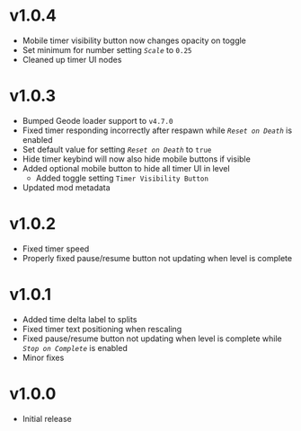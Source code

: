 # v1.0.4
- Mobile timer visibility button now changes opacity on toggle
- Set minimum for number setting *`Scale`* to `0.25`
- Cleaned up timer UI nodes

# v1.0.3
- Bumped Geode loader support to `v4.7.0`
- Fixed timer responding incorrectly after respawn while *`Reset on Death`* is enabled
- Set default value for setting *`Reset on Death`* to `true`
- Hide timer keybind will now also hide mobile buttons if visible
- Added optional mobile button to hide all timer UI in level
  - Added toggle setting `Timer Visibility Button`
- Updated mod metadata

# v1.0.2
- Fixed timer speed
- Properly fixed pause/resume button not updating when level is complete

# v1.0.1
- Added time delta label to splits
- Fixed timer text positioning when rescaling
- Fixed pause/resume button not updating when level is complete while *`Stop on Complete`* is enabled
- Minor fixes

# v1.0.0
- Initial release